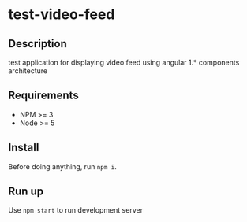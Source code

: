 # test-video-feed

## Description
test application for displaying video feed using angular 1.* components architecture

## Requirements
  - NPM >= 3
  - Node >= 5

## Install
  Before doing anything, run `npm i`.

## Run up
  Use `npm start` to run development server
